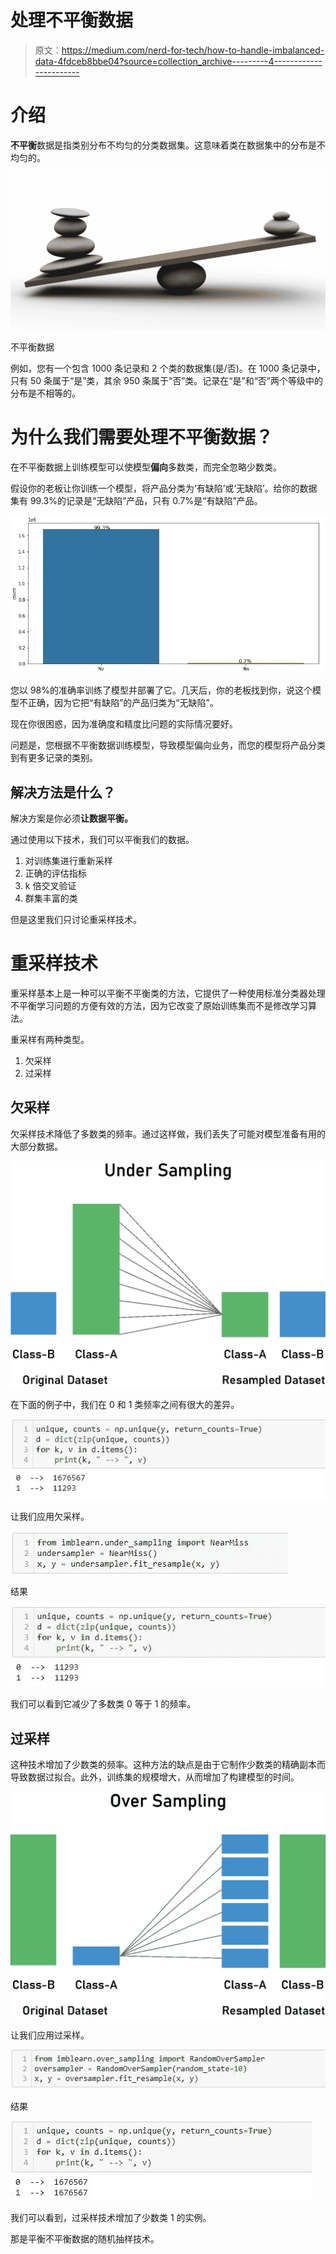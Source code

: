 # 处理不平衡数据

> 原文：<https://medium.com/nerd-for-tech/how-to-handle-imbalanced-data-4fdceb8bbe04?source=collection_archive---------4----------------------->

# 介绍

**不平衡**数据是指类别分布不均匀的分类数据集。这意味着类在数据集中的分布是不均匀的。

![](img/ea888c2a29ea3942d57031f048dbf579.png)

不平衡数据

例如，您有一个包含 1000 条记录和 2 个类的数据集(是/否)。在 1000 条记录中，只有 50 条属于“是”类，其余 950 条属于“否”类。记录在“是”和“否”两个等级中的分布是不相等的。

# 为什么我们需要处理不平衡数据？

在不平衡数据上训练模型可以使模型**偏向**多数类，而完全忽略少数类。

假设你的老板让你训练一个模型，将产品分类为‘有缺陷’或‘无缺陷’。给你的数据集有 99.3%的记录是“无缺陷”产品，只有 0.7%是“有缺陷”产品。

![](img/127b8e695d66848d4713d0c115c4593b.png)

您以 98%的准确率训练了模型并部署了它。几天后，你的老板找到你，说这个模型不正确，因为它把“有缺陷”的产品归类为“无缺陷”。

现在你很困惑，因为准确度和精度比问题的实际情况要好。

问题是，您根据不平衡数据训练模型，导致模型偏向业务，而您的模型将产品分类到有更多记录的类别。

## 解决方法是什么？

解决方案是你必须**让数据平衡。**

通过使用以下技术，我们可以平衡我们的数据。

1.  对训练集进行重新采样
2.  正确的评估指标
3.  k 倍交叉验证
4.  群集丰富的类

但是这里我们只讨论重采样技术。

# 重采样技术

重采样基本上是一种可以平衡不平衡类的方法，它提供了一种使用标准分类器处理不平衡学习问题的方便有效的方法，因为它改变了原始训练集而不是修改学习算法。

重采样有两种类型。

1.  欠采样
2.  过采样

## 欠采样

欠采样技术降低了多数类的频率。通过这样做，我们丢失了可能对模型准备有用的大部分数据。

![](img/a0d15e33eac5cba0dff94ae2705c959b.png)

在下面的例子中，我们在 0 和 1 类频率之间有很大的差异。

![](img/fe3ffee9f949fe1f8f6cee7434f527e2.png)

让我们应用欠采样。

![](img/976e1b4918958fbec78bc6d89e42a21b.png)

结果

![](img/355dcfd9f557e318e6adf900ae77033a.png)

我们可以看到它减少了多数类 0 等于 1 的频率。

## 过采样

这种技术增加了少数类的频率。这种方法的缺点是由于它制作少数类的精确副本而导致数据过拟合。此外，训练集的规模增大，从而增加了构建模型的时间。

![](img/f5825f19035f6ac6fcc6e61f3f0de9e0.png)

让我们应用过采样。

![](img/f88436543bab0dd256a4796573bc48ab.png)

结果

![](img/fa9e5bf3ae15e47fa65f2ddc63572bd8.png)

我们可以看到，过采样技术增加了少数类 1 的实例。

那是平衡不平衡数据的随机抽样技术。